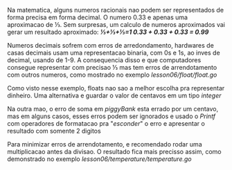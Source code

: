 Na matematica, alguns numeros racionais nao podem ser representados de forma precisa em forma decimal. O numero 0.33 e apenas uma aproximacao de ⅓.  Sem surpresas, um calculo de numeros aproximados vai gerar um resultado aproximado:
___⅓+⅓+⅓=1
0.33 + 0.33 + 0.33 = 0.99___

Numeros decimais sofrem com erros de arredondamento, hardwares de casas decimais usam uma representacao binaria, com 0s e 1s, ao inves de decimal, usando de 1-9. A consequencia disso e que computadores consegue representar com precisao ⅓ mas tem erros de arrendotamento com outros numeros, como mostrado no exemplo _lesson06/float/float.go_

Como visto nesse exemplo, floats nao sao a melhor escolha pra representar dinheiro. Uma alternativa e guardar o valor de centavos em um tipo _integer_ 

Na outra mao, o erro de soma em _piggyBank_ esta errado por um centavo, mas em alguns casos, esses erros podem ser ignorados e usado o _Printf_ com operadores de formatacao pra "_esconder_" o erro e apresentar o resultado com somente 2 digitos

Para minimizar erros de arrendotamento, e recomendado rodar uma multiplicacao antes da divisao. O resultado fica mais precisso assim, como demonstrado no exemplo _lesson06/temperature/temperature.go_

